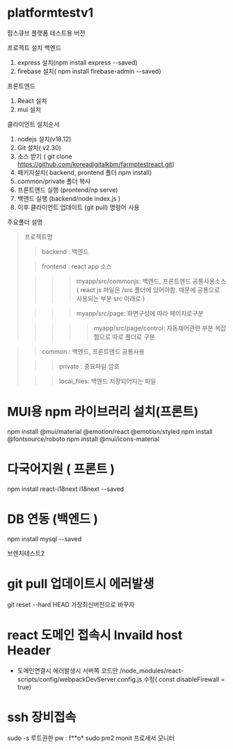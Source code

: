 # platformtestv1
 팜스큐브 플랫폼 테스트용 버전
 

프로젝트 설치
백엔드
1. express 설치(npm install express --saved)
2. firebase 설치( npm install firebase-admin --saved)

프론트엔드
1. React 설치
2. mui 설치


클라이언트  설치순서
 1. nodejs  설치(v18.12)
 2. Git 설치( v2.30)
 3. 소스 받기 ( git clone https://github.com/koreadigitalkbm/farmptestreact.git)
 4. 패키지설치( backend, prontend 폴더 npm install)
 5. common/private 폴더 복사
 6. 프론트앤드 실행 (prontend/np serve)
 7. 백앤드 실행 (backend/node index.js )
 8. 이후 클라이언트 업데이트 (git pull) 명령어 사용 

주요폴더 설명
> 프로젝트명
> > backend : 백엔드 
> 
> > frontend : react app 소스
>
> > > > myapp/src/commonjs: 백엔드, 프론트엔드 공통사용소스 ( react js 파일은 /src 폴더에 있어야함. 때문에 공통으로 사용되는 부분 src 아래로 )
> 
> > > > myapp/src/page: 화면구성에 따라 페이지로구분
> 
> > > > > myapp/src/page/control: 자동제어관련 부분 복잡함으로 따로 폴더로 구분 

> 
> > common : 백엔드, 프론트엔드 공통사용
> 
> > > private :  중요파일 암호
> 
> > > local_files: 백엔드 저장되어지는 파일
> 

# MUI용 npm 라이브러리 설치(프론트)
npm install @mui/material @emotion/react @emotion/styled
npm install @fontsource/roboto
npm install @mui/icons-material

# 다국어지원 ( 프론트 )
npm install react-i18next i18next --saved

# DB 연동 (백엔드 )
npm install  mysql --saved


브렌치테스트2

# git pull  업데이트시 에러발생
git reset --hard HEAD  가장최신버전으로 바꾸자


# react 도메인 접속시 Invaild host Header
- 도메인연결시 에러발생시 서버쪽 코드만  /node_modules/react-scripts/config/webpackDevServer.config.js 수정(	const disableFirewall = true)

# ssh 장비접속
 sudo -s 루트권한
 pw : f**o*
 sudo pm2 monit 프로세서 모니터